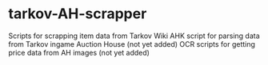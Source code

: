 # tarkov-AH-scrapper

Scripts for scrapping item data from Tarkov Wiki
AHK script for parsing data from Tarkov ingame Auction House (not yet added)
OCR scripts for getting price data from AH images (not yet added)
